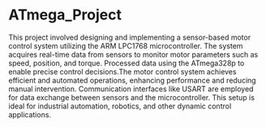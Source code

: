 # ATmega_Project
This project involved designing and implementing a sensor-based motor control system utilizing the ARM LPC1768  microcontroller.
The system acquires real-time data from sensors to monitor motor parameters such as speed, position, and torque. Processed data using the ATmega328p to enable precise control decisions.The motor control system achieves efficient and automated operations, enhancing performance and reducing manual intervention. Communication interfaces like USART are employed for data exchange between sensors and the microcontroller. This setup is ideal for industrial automation, robotics, and other dynamic control applications.
